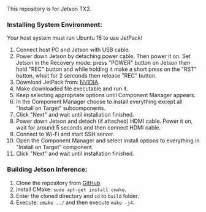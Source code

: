 This repository is for Jetson TX2.

### Installing System Environment:

Your host system must run Ubuntu 16 to use JetPack!

1. Connect host PC and Jetson with USB cable.
2. Power down Jetson by detaching power cable. Then power it on. Set Jetson in the Recovery mode: press "POWER" button on Jetson then hold "REC" button and while holding it make a short press on the "RST" button, whait for 2 serconds then release "REC" button.
1. Download JetPack from: [NVIDIA](https://developer.nvidia.com/embedded/jetpack).
2. Make downloaded file executable and run it.
3. Keep selecting appropriate options until Component Manager appears.
4. In the Component Manager choose to install everything except all "Install on Target" subcomponents.
5. Click "Next" and wait until installation finished.
10. Power down Jetson and detach (if attached) HDMI cable. Power it on, wait for around 5 seconds and then connect HDMI cable.
7. Connect to Wi-Fi and start SSH server.
8. Open the Component Manager and select install options to everything in "Install on Target" component.
9. Click "Next" and wait until installation finished.

### Building Jetson Inference:

1. Clone the repository from [GitHub](https://github.com/dusty-nv/jetson-inference).
1. Install CMake: `sudo apt-get install cmake`.
2. Enter the cloned directory and `cd` to `build` folder.
3. Execute: `cmake ../` and then execute `make -j4`.
